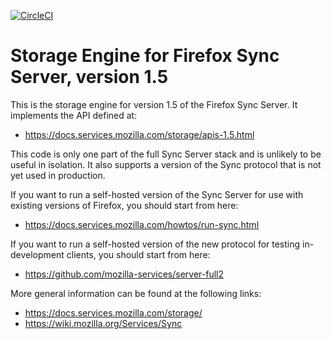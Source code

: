 [![CircleCI](https://circleci.com/gh/mostlygeek/server-syncstorage.svg?style=svg)](https://circleci.com/gh/mostlygeek/server-syncstorage)

# Storage Engine for Firefox Sync Server, version 1.5

This is the storage engine for version 1.5 of the Firefox Sync Server.
It implements the API defined at:

   * https://docs.services.mozilla.com/storage/apis-1.5.html

This code is only one part of the full Sync Server stack and is unlikely
to be useful in isolation.  It also supports a version of the Sync protocol
that is not yet used in production.

If you want to run a self-hosted version of the Sync Server for use with
existing versions of Firefox, you should start from here:

   * https://docs.services.mozilla.com/howtos/run-sync.html

If you want to run a self-hosted version of the new protocol for testing
in-development clients, you should start from here:

   * https://github.com/mozilla-services/server-full2

More general information can be found at the following links:

   * https://docs.services.mozilla.com/storage/
   * https://wiki.mozilla.org/Services/Sync
